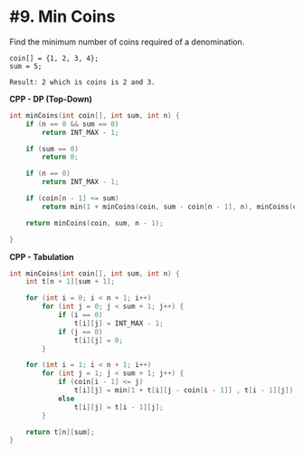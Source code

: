 # #9. Min Coins

Find the minimum number of coins required of a denomination.

```
coin[] = {1, 2, 3, 4};
sum = 5;

Result: 2 which is coins is 2 and 3.
```

**CPP - DP (Top-Down)**
```cpp
int minCoins(int coin[], int sum, int n) {
	if (n == 0 && sum == 0)
		return INT_MAX - 1;

	if (sum == 0)
		return 0;

	if (n == 0)
		return INT_MAX - 1;

	if (coin[n - 1] <= sum)
		return min(1 + minCoins(coin, sum - coin[n - 1], n), minCoins(coin, sum, n - 1));

	return minCoins(coin, sum, n - 1);

}
```

**CPP - Tabulation**
```cpp
int minCoins(int coin[], int sum, int n) {
	int t[n + 1][sum + 1];

	for (int i = 0; i < n + 1; i++)
		for (int j = 0; j < sum + 1; j++) {
			if (i == 0)
				t[i][j] = INT_MAX - 1;
			if (j == 0)
				t[i][j] = 0;
		}

	for (int i = 1; i < n + 1; i++)
		for (int j = 1; j < sum + 1; j++) {
			if (coin[i - 1] <= j)
				t[i][j] = min(1 + t[i][j - coin[i - 1]] , t[i - 1][j]);
			else
				t[i][j] = t[i - 1][j];
		}

	return t[n][sum];
}
```
